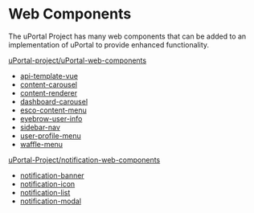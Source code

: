 # Web Components

The uPortal Project has many web components that can be added to an
implementation of uPortal to provide enhanced functionality.

[uPortal-project/uPortal-web-components](https://github.com/uPortal-Project/uPortal-web-components)

* [api-template-vue](https://github.com/uPortal-Project/uPortal-web-components/tree/master/%40uportal/api-template-vue)
* [content-carousel](https://github.com/uPortal-Project/uPortal-web-components/tree/master/%40uportal/content-carousel)
* [content-renderer](https://github.com/uPortal-Project/uPortal-web-components/tree/master/%40uportal/content-renderer)
* [dashboard-carousel](https://github.com/uPortal-Project/uPortal-web-components/tree/master/%40uportal/dashboard-carousel)
* [esco-content-menu](https://github.com/uPortal-Project/uPortal-web-components/tree/master/%40uportal/esco-content-menu)
* [eyebrow-user-info](https://github.com/uPortal-Project/uPortal-web-components/tree/master/%40uportal/eyebrow-user-info)
* [sidebar-nav](https://github.com/uPortal-Project/uPortal-web-components/tree/master/%40uportal/sidebar-nav)
* [user-profile-menu](https://github.com/uPortal-Project/uPortal-web-components/tree/master/%40uportal/user-profile-menu)
* [waffle-menu](https://github.com/uPortal-Project/uPortal-web-components/tree/master/%40uportal/waffle-menu)

[uPortal-Project/notification-web-components](https://github.com/uPortal-Project/notification-web-components)

* [notification-banner](https://github.com/uPortal-Project/notification-web-components/tree/master/%2540uportal/notification-banner)
* [notification-icon](https://github.com/uPortal-Project/notification-web-components/tree/master/%2540uportal/notification-icon)
* [notification-list](https://github.com/uPortal-Project/notification-web-components/tree/master/%2540uportal/notification-list)
* [notification-modal](https://github.com/uPortal-Project/notification-web-components/tree/master/%2540uportal/notification-modal)
